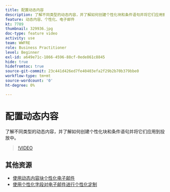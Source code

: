 ```yaml
---
title: 配置动态内容
description: 了解不同类型的动态内容，并了解如何创建个性化块和条件语句并将它们应用到投放中。
feature: 动态内容、个性化、电子邮件
kt: 7789
thumbnail: 329936.jpg
doc-type: feature video
activity: use
team: WWFRE
role: Business Practitioner
level: Beginner
exl-id: a649e71c-1866-4596-88cf-0ede861c8845
hide: true
hidefromtoc: true
source-git-commit: 23c441d426ed7fe40403efa2f29b2b70b379bbe0
workflow-type: tm+mt
source-wordcount: '0'
ht-degree: 0%

---
```


# 配置动态内容

了解不同类型的动态内容，并了解如何创建个性化块和条件语句并将它们应用到投放中。

>[!VIDEO](https://video.tv.adobe.com/v/329936?quality=12)

## 其他资源

* [使用动态内容块个性化电子邮件](/help/content-creation/personalize-using-dynamic-content-blocks.md)
* [使用个性化字段对电子邮件进行个性化定制](/help/content-creation/personalize-emails-using-personalization-fields.md)
